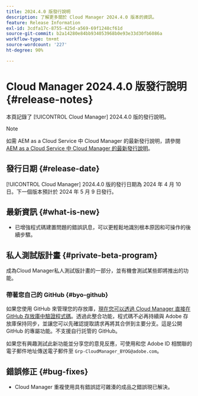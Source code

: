 ```yaml
---
title: 2024.4.0 版發行說明
description: 了解更多關於 Cloud Manager 2024.4.0 版本的資訊。
feature: Release Information
exl-id: 3cdfa17c-8755-425d-a569-69f1248cf61d
source-git-commit: b2a14280e84bb934053968b0e93e33d30fb6086a
workflow-type: tm+mt
source-wordcount: '227'
ht-degree: 90%

---
```


# Cloud Manager 2024.4.0 版發行說明 {#release-notes}

本頁記錄了 [!UICONTROL Cloud Manager] 2024.4.0 版的發行說明。

>[!NOTE]
>
>如需 AEM as a Cloud Service 中 Cloud Manager 的最新發行說明，請參閱 [AEM as a Cloud Service 中 Cloud Manager 的最新發行說明](https://experienceleague.adobe.com/zh-hant/docs/experience-manager-cloud-service/content/release-notes/cloud-manager/current)。

## 發行日期 {#release-date}

[!UICONTROL Cloud Manager] 2024.4.0 版的發行日期為 2024 年 4 月 10 日。下一個版本預計於 2024 年 5 月 9 日發行。

## 最新資訊 {#what-is-new}

* 已增強程式碼建置問題的錯誤訊息，可以更輕鬆地識別根本原因和可操作的後續步驟。

## 私人測試版計畫 {#private-beta-program}

成為Cloud Manager私人測試版計畫的一部分，並有機會測試某些即將推出的功能。

### 帶著您自己的 GitHub {#byo-github}

如果您使用 GitHub 來管理您的存放庫，[現在您可以透過 Cloud Manager 直接在 GitHub 存放庫中驗證程式碼](/help/managing-code/private-repositories.md)。透過此整合功能，程式碼不必再持續與 Adobe 存放庫保持同步，並讓您可以先確認提取請求再將其合併到主要分支。這是公開 GitHub 的專屬功能。不支援自行託管的 GitHub。

如果您有興趣測試此新功能並分享您的意見反應，可使用和您 Adobe ID 相關聯的電子郵件地址傳送電子郵件至 `Grp-CloudManager_BYOG@adobe.com`。

## 錯誤修正 {#bug-fixes}

* Cloud Manager 重複使用具有錯誤認可雜湊的成品之錯誤現已解決。
